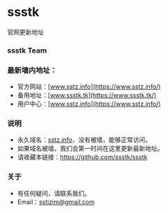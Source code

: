 # ssstk
官网更新地址
### ssstk Team
### 最新墙内地址：
- 官方网站：[www.sstz.info](https://www.sstz.info/)
- 备用地址：[www.ssstk.tk](https://www.ssstk.tk/)
- 用户中心：[www.sstz.info](https://www.sstz.info/)
### 说明
- 永久域名：[sstz.info](https://www.sstz.info/)，没有被墙，能够正常访问。
- 如果域名被墙，我们会第一时间在这里更新最新地址。
- 请收藏本链接：<https://github.com/ssstk/ssstk>
### 关于
- 有任何疑问，请联系我们。
- Email：sstizim@gmail.com
